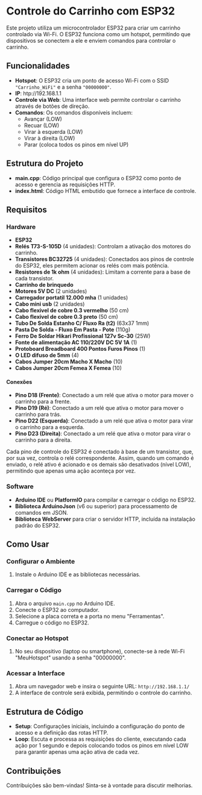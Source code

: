 # Controle do Carrinho com ESP32

Este projeto utiliza um microcontrolador ESP32 para criar um carrinho controlado via Wi-Fi. O ESP32 funciona como um hotspot, permitindo que dispositivos se conectem a ele e enviem comandos para controlar o carrinho.

## Funcionalidades

- **Hotspot**: O ESP32 cria um ponto de acesso Wi-Fi com o SSID `"Carrinho_WiFi"` e a senha `"00000000"`.
- **IP**: htp://192.168.1.1
- **Controle via Web**: Uma interface web permite controlar o carrinho através de botões de direção.
- **Comandos**: Os comandos disponíveis incluem:
  - Avançar (LOW)
  - Recuar (LOW)
  - Virar à esquerda (LOW)
  - Virar à direita (LOW)
  - Parar (coloca todos os pinos em nível UP)

## Estrutura do Projeto

- **main.cpp**: Código principal que configura o ESP32 como ponto de acesso e gerencia as requisições HTTP.
- **index.html**: Código HTML embutido que fornece a interface de controle.

## Requisitos

### Hardware

- **ESP32**
- **Relés T73-S-105D** (4 unidades): Controlam a ativação dos motores do carrinho.
- **Transistores BC32725** (4 unidades): Conectados aos pinos de controle do ESP32, eles permitem acionar os relés com mais potência.
- **Resistores de 1k ohm** (4 unidades): Limitam a corrente para a base de cada transistor.
- **Carrinho de brinquedo**
- **Motores 5V DC** (2 unidades)
- **Carregador portatil 12.000 mha** (1 unidades)
- **Cabo mini usb** (2 unidades)
- **Cabo flexivel de cobre 0.3 vermelho** (50 cm)
- **Cabo flexivel de cobre 0.3 preto** (50 cm)
- **Tubo De Solda Estanho C/ Fluxo Ra (t2)** (63x37 1mm)
- **Pasta De Solda - Fluxo Em Pasta - Pote** (110g)
- **Ferro De Soldar Hikari Profissional 127v Sc-30** (25W)
- **Fonte de alimentação AC 110/220V DC 5V 1A** (1)
- **Protoboard Breadboard 400 Pontos Furos Pinos** (1)
- **O LED difuso de 5mm** (4)
- **Cabos Jumper 20cm Macho X Macho** (10)
- **Cabos Jumper 20cm Femea X Femea** (10)

#### Conexões

- **Pino D18 (Frente)**: Conectado a um relé que ativa o motor para mover o carrinho para a frente.
- **Pino D19 (Ré)**: Conectado a um relé que ativa o motor para mover o carrinho para trás.
- **Pino D22 (Esquerda)**: Conectado a um relé que ativa o motor para virar o carrinho para a esquerda.
- **Pino D23 (Direita)**: Conectado a um relé que ativa o motor para virar o carrinho para a direita.

Cada pino de controle do ESP32 é conectado à base de um transistor, que, por sua vez, controla o relé correspondente. Assim, quando um comando é enviado, o relé ativo é acionado e os demais são desativados (nível LOW), permitindo que apenas uma ação aconteça por vez.

### Software

- **Arduino IDE** ou **PlatformIO** para compilar e carregar o código no ESP32.
- **Biblioteca ArduinoJson** (v6 ou superior) para processamento de comandos em JSON.
- **Biblioteca WebServer** para criar o servidor HTTP, incluída na instalação padrão do ESP32.

## Como Usar

### Configurar o Ambiente

1. Instale o Arduino IDE e as bibliotecas necessárias.

### Carregar o Código

1. Abra o arquivo `main.cpp` no Arduino IDE.
2. Conecte o ESP32 ao computador.
3. Selecione a placa correta e a porta no menu "Ferramentas".
4. Carregue o código no ESP32.

### Conectar ao Hotspot

1. No seu dispositivo (laptop ou smartphone), conecte-se à rede Wi-Fi "MeuHotspot" usando a senha "00000000".

### Acessar a Interface

1. Abra um navegador web e insira o seguinte URL:
   `http://192.168.1.1/`
2. A interface de controle será exibida, permitindo o controle do carrinho.

## Estrutura de Código

- **Setup**: Configurações iniciais, incluindo a configuração do ponto de acesso e a definição das rotas HTTP.
- **Loop**: Escuta e processa as requisições do cliente, executando cada ação por 1 segundo e depois colocando todos os pinos em nível LOW para garantir apenas uma ação ativa de cada vez.

## Contribuições

Contribuições são bem-vindas! Sinta-se à vontade para discutir melhorias.

